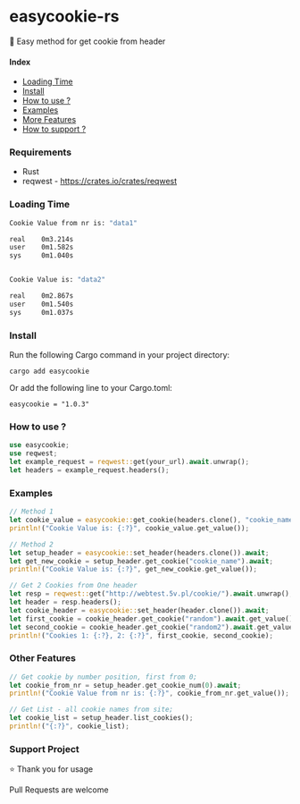 # easycookie-rs
📌 Easy method for get cookie from header

#### Index
- [Loading Time](https://github.com/Klubuntu/easycookie-rs/#loading-time)
- [Install](https://github.com/Klubuntu/easycookie-rs/#install)
- [How to use ?](https://github.com/Klubuntu/easycookie-rs/#how-to-use-)
- [Examples](https://github.com/Klubuntu/easycookie-rs/#examples)
- [More Features](https://github.com/Klubuntu/easycookie-rs/#other-features)
- [How to support ?](https://github.com/Klubuntu/easycookie-rs/#support-project)

### Requirements
- Rust
- reqwest - https://crates.io/crates/reqwest

### Loading Time
```bash
Cookie Value from nr is: "data1"

real    0m3.214s
user    0m1.582s
sys     0m1.040s


Cookie Value is: "data2"

real    0m2.867s
user    0m1.540s
sys     0m1.037s
```

### Install
Run the following Cargo command in your project directory:


`cargo add easycookie`

Or add the following line to your Cargo.toml:

`easycookie = "1.0.3"`


### How to use ?
```rust
use easycookie;
use reqwest;
let example_request = reqwest::get(your_url).await.unwrap();
let headers = example_request.headers();
```

### Examples
```rust
// Method 1
let cookie_value = easycookie::get_cookie(headers.clone(), "cookie_name").await;
println!("Cookie Value is: {:?}", cookie_value.get_value());
```
```rust
// Method 2
let setup_header = easycookie::set_header(headers.clone()).await;
let get_new_cookie = setup_header.get_cookie("cookie_name").await;
println!("Cookie Value is: {:?}", get_new_cookie.get_value());
```
```rust
// Get 2 Cookies from One header
let resp = reqwest::get("http://webtest.5v.pl/cookie/").await.unwrap();
let header = resp.headers();
let cookie_header = easycookie::set_header(header.clone()).await;
let first_cookie = cookie_header.get_cookie("random").await.get_value();
let second_cookie = cookie_header.get_cookie("random2").await.get_value();
println!("Cookies 1: {:?}, 2: {:?}", first_cookie, second_cookie);
```

### Other Features
```rust
// Get cookie by number position, first from 0;
let cookie_from_nr = setup_header.get_cookie_num(0).await;
println!("Cookie Value from nr is: {:?}", cookie_from_nr.get_value());

// Get List - all cookie names from site;
let cookie_list = setup_header.list_cookies();
println!("{:?}", cookie_list);
```

### Support Project

:star: Thank you for usage

Pull Requests are welcome 
